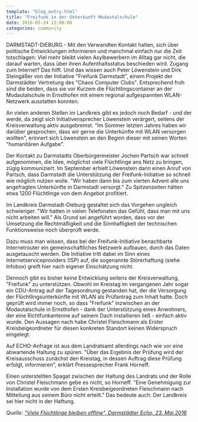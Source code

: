 ```yaml
---
template: "blog_entry.html"
title: "Freifunk in der Unterkunft Modautalschule"
date: 2016-05-24 12:00:00
categories: community
---
```


DARMSTADT-DIEBURG - Mit den Verwandten Kontakt halten, sich über politische Entwicklungen informieren und manchmal einfach nur die Zeit totschlagen: Viel mehr bleibt vielen Asylbewerbern im Alltag gar nicht, die darauf warten, dass über ihren Aufenthaltsstatus beschieden wird. Zugang zum Internet? Das hilft. Und das wissen auch Peter Löwenstein und Dirk Steingäßer von der Initiative "Freifunk Darmstadt", einem Projekt der Darmstädter Vertretung des "Chaos Computer Clubs". Entsprechend froh sind die beiden, dass sie vor Kurzem die Flüchtlingscontainer an der Modautalschule in Ernsthofen mit einem regional aufgespannten WLAN-Netzwerk ausstatten konnten.

<!-- more -->

An vielen anderen Stellen im Landkreis gibt es jedoch noch Bedarf - und der werde, da zeigt sich Initiativensprecher Löwenstein verärgert, seitens der Kreisverwaltung aktiv ausgebremst. "Im Sommer letzten Jahres haben wir darüber gesprochen, dass wir gerne die Unterkünfte mit WLAN versorgen wollten", erinnert sich Löwenstein an den Beginn dieser mit seinen Worten "humanitären Aufgabe".

Der Kontakt zu Darmstadts Oberbürgermeister Jochen Partsch war schnell aufgenommen, die Idee, möglichst viele Flüchtlinge ans Netz zu bringen, zügig kommuniziert. Im September erhielt Löwenstein dann einen Anruf von Partsch, dass Darmstadt die Unterstützung der Freifunk-Initiative so schnell wie möglich nutzen wolle. "Wir haben dann bis zum vierten Advent alle uns angefragten Unterkünfte in Darmstadt versorgt." Zu Spitzenzeiten hätten etwa 1200 Flüchtlinge von dem Angebot profitiert.

Im Landkreis Darmstadt-Dieburg gestaltet sich das Vorgehen ungleich schwieriger. "Wir hatten in vielen Telefonaten das Gefühl, dass man mit uns nicht arbeiten will." Als Grund sei angeführt worden, dass vor der Umsetzung die Rechtmäßigkeit und die Sinnhaftigkeit der technischen Funktionsweise noch überprüft werde.

Dazu muss man wissen, dass bei der Freifunk-Initiative benachbarte Internetrouter ein gemeinschaftliches Netzwerk aufbauen, durch das Daten ausgetauscht werden. Die Initiative tritt dabei im Sinn eines Internetserviceproviders (ISP) auf, die sogenannte Störerhaftung (siehe Infobox) greift hier nach eigener Einschätzung nicht.

Dennoch gibt es bisher keine Entwicklung seitens der Kreisverwaltung, "Freifunk" zu unterstützen. Obwohl im Kreistag im vergangenen Jahr sogar ein CDU-Antrag auf der Tagesordnung gestanden hat, der die Versorgung der Flüchtlingsunterkünfte mit WLAN als Prüfantrag zum Inhalt hatte. Doch geprüft wird immer noch, so dass "Freifunk" inzwischen an der Modautalschule in Ernsthofen - dank der Unterstützung eines Anwohners, der eine Richtfunkantenne auf seinem Dach installieren ließ - einfach aktiv wurde. Den Aussagen nach habe Christel Fleischmann als Erster Kreisbeigeordneter für diesen konkreten Standort keinen Widerspruch eingelegt.

Auf ECHO-Anfrage ist aus dem Landratsamt allerdings nach wie vor eine abwartende Haltung zu spüren. "Über das Ergebnis der Prüfung wird der Kreisausschuss zunächst den Kreistag, in dessen Auftrag diese Prüfung erfolgt, informieren", erklärt Pressesprecher Frank Horneff.

Einen unterstellten Spagat zwischen der Haltung des Landrats und der Rolle von Christel Fleischmann gebe es nicht, so Horneff. "Eine Genehmigung zur Installation wurde von dem Ersten Kreisbeigeordneten Fleischmann nach Mitteilung aus seinem Büro nicht erteilt." Das bedeute auch: Der Landkreis sei hier nicht in der Haftung.

*Quelle: ["Viele Flüchtlinge bleiben offline", Darmstädter Echo, 23. Mai 2016](http://www.echo-online.de/lokales/darmstadt-dieburg/kreis-darmstadt-dieburg/viele-fluechtlinge-bleiben-offline_16924376.htm)*
